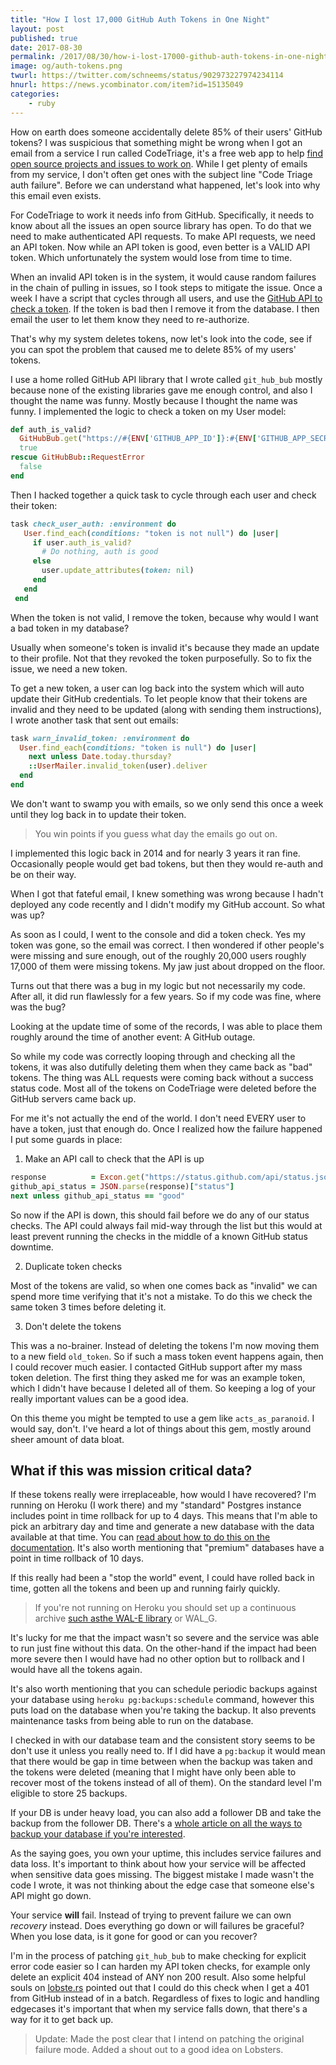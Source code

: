 ```yaml
---
title: "How I lost 17,000 GitHub Auth Tokens in One Night"
layout: post
published: true
date: 2017-08-30
permalink: /2017/08/30/how-i-lost-17000-github-auth-tokens-in-one-night/
image: og/auth-tokens.png
twurl: https://twitter.com/schneems/status/902973227974234114
hnurl: https://news.ycombinator.com/item?id=15135049
categories:
    - ruby
---
```


How on earth does someone accidentally delete 85% of their users' GitHub tokens? I was suspicious that something might be wrong when I got an email from a service I run called CodeTriage, it's a free web app to help [find open source projects and issues to work on](https://www.codetriage.com). While I get plenty of emails from my service, I don't often get ones with the subject line "Code Triage auth failure". Before we can understand what happened, let's look into why this email even exists.

For CodeTriage to work it needs info from GitHub. Specifically, it needs to know about all the issues an open source library has open. To do that we need to make authenticated API requests. To make API requests, we need an API token. Now while an API token is good, even better is a VALID API token. Which unfortunately the system would lose from time to time.

When an invalid API token is in the system, it would cause random failures in the chain of pulling in issues, so I took steps to mitigate the issue. Once a week I have a script that cycles through all users, and use the [GitHub API to check a token](https://developer.github.com/v3/oauth_authorizations/#check-an-authorization). If the token is bad then I remove it from the database. I then email the user to let them know they need to re-authorize.

That's why my system deletes tokens, now let's look into the code, see if you can spot the problem that caused me to delete 85% of my users' tokens.

I use a home rolled GitHub API library that I wrote called `git_hub_bub` mostly because none of the existing libraries gave me enough control, and also I thought the name was funny. Mostly because I thought the name was funny. I implemented the logic to check a token on my User model:

```ruby
def auth_is_valid?
  GitHubBub.get("https://#{ENV['GITHUB_APP_ID']}:#{ENV['GITHUB_APP_SECRET']}@api.github.com/applications/#{ENV['GITHUB_APP_ID']}/tokens/#{self.token}", {}, token: nil)
  true
rescue GitHubBub::RequestError
  false
end
```

Then I hacked together a quick task to cycle through each user and check their token:

```ruby
task check_user_auth: :environment do
   User.find_each(conditions: "token is not null") do |user|
     if user.auth_is_valid?
       # Do nothing, auth is good
     else
       user.update_attributes(token: nil)
     end
   end
 end
```

When the token is not valid, I remove the token, because why would I want a bad token in my database?

Usually when someone's token is invalid it's because they made an update to their profile. Not that they revoked the token purposefully. So to fix the issue, we need a new token.

To get a new token, a user can log back into the system which will auto update their GitHub credentials. To let people know that their tokens are invalid and they need to be updated (along with sending them instructions), I wrote another task that sent out emails:

```ruby
task warn_invalid_token: :environment do
  User.find_each(conditions: "token is null") do |user|
    next unless Date.today.thursday?
    ::UserMailer.invalid_token(user).deliver
  end
end
```

We don't want to swamp you with emails, so we only send this once a week until they log back in to update their token.

> You win points if you guess what day the emails go out on.

I implemented this logic back in 2014 and for nearly 3 years it ran fine. Occasionally people would get bad tokens, but then they would re-auth and be on their way.

When I got that fateful email, I knew something was wrong because I hadn't deployed any code recently and I didn't modify my GitHub account. So what was up?

As soon as I could, I went to the console and did a token check. Yes my token was gone, so the email was correct. I then wondered if other people's were missing and sure enough, out of the roughly 20,000 users roughly 17,000 of them were missing tokens. My jaw just about dropped on the floor.

Turns out that there was a bug in my logic but not necessarily my code. After all, it did run flawlessly for a few years. So if my code was fine, where was the bug?

Looking at the update time of some of the records, I was able to place them roughly around the time of another event: A GitHub outage.

So while my code was correctly looping through and checking all the tokens, it was also dutifully deleting them when they came back as "bad" tokens. The thing was ALL requests were coming back without a success status code. Most all of the tokens on CodeTriage were deleted before the GitHub servers came back up.

For me it's not actually the end of the world. I don't need EVERY user to have a token, just that enough do. Once I realized how the failure happened I put some guards in place:

1) Make an API call to check that the API is up

```ruby
response          = Excon.get("https://status.github.com/api/status.json").body
github_api_status = JSON.parse(response)["status"]
next unless github_api_status == "good"
```

So now if the API is down, this should fail before we do any of our status checks. The API could always fail mid-way through the list but this would at least prevent running the checks in the middle of a known GitHub status downtime.

2) Duplicate token checks

Most of the tokens are valid, so when one comes back as "invalid" we can spend more time verifying that it's not a mistake. To do this we check the same token 3 times before deleting it.

3) Don't delete the tokens

This was a no-brainer. Instead of deleting the tokens I'm now moving them to a new field `old_token`. So if such a mass token event happens again, then I could recover much easier. I contacted GitHub support after my mass token deletion. The first thing they asked me for was an example token, which I didn't have because I deleted all of them. So keeping a log of your really important values can be a good idea.

On this theme you might be tempted to use a gem like `acts_as_paranoid`. I would say, don't. I've heard a lot of things about this gem, mostly around sheer amount of data bloat.

## What if this was mission critical data?

If these tokens really were irreplaceable, how would I have recovered? I'm running on Heroku (I work there) and my "standard" Postgres instance includes point in time rollback for up to 4 days. This means that I'm able to pick an arbitrary day and time and generate a new database with the data available at that time. You can [read about how to do this on the documentation](https://devcenter.heroku.com/articles/heroku-postgres-rollback). It's also worth mentioning that "premium" databases have a point in time rollback of 10 days.

If this really had been a "stop the world" event, I could have rolled back in time, gotten all the tokens and been up and running fairly quickly.

> If you're not running on Heroku you should set up a continuous archive [such asthe WAL-E library](https://github.com/wal-e/wal-e) or WAL_G.


It's lucky for me that the impact wasn't so severe and the service was able to run just fine without this data. On the other-hand if the impact had been more severe then I would have had no other option but to rollback and I would have all the tokens again.

It's also worth mentioning that you can schedule periodic backups against your database using `heroku pg:backups:schedule` command, however this puts load on the database when you're taking the backup. It also prevents maintenance tasks from being able to run on the database.

I checked in with our database team and the consistent story seems to be don't use it unless you really need to. If I did have a `pg:backup` it would mean that there would be gap in time between when the backup was taken and the tokens were deleted (meaning that I might have only been able to recover most of the tokens instead of all of them). On the standard level I'm eligible to store 25 backups.

If your DB is under heavy load, you can also add a follower DB and take the backup from the follower DB. There's a [whole article on all the ways to backup your database if you're interested](https://devcenter.heroku.com/articles/heroku-postgres-data-safety-and-continuous-protection).

As the saying goes, you own your uptime, this includes service failures and data loss. It's important to think about how your service will be affected when sensitive data goes missing. The biggest mistake I made wasn't the code I wrote, it was not thinking about the edge case that someone else's API might go down.

Your service <strong>will</strong> fail. Instead of trying to prevent failure we can own <i>recovery</i> instead. Does everything go down or will failures be graceful? When you lose data, is it gone for good or can you recover?

I'm in the process of patching `git_hub_bub` to make checking for explicit error code easier so I can harden my API token checks, for example only delete an explicit 404 instead of ANY non 200 result. Also some helpful souls on [lobste.rs](https://lobste.rs/s/repgmo/how_i_lost_17000_github_auth_tokens_one#c_zuxr7y) pointed out that I could do this check when I get a 401 from GitHub instead of in a batch. Regardless of fixes to logic and handling edgecases it's important that when my service falls down, that there's a way for it to get back up.

> Update: Made the post clear that I intend on patching the original failure mode. Added a shout out to a good idea on Lobsters.
